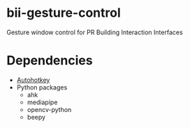 # bii-gesture-control
Gesture window control for PR Building Interaction Interfaces

# Dependencies
- [Autohotkey](https://www.autohotkey.com/)
- Python packages
  - ahk
  - mediapipe
  - opencv-python
  - beepy
